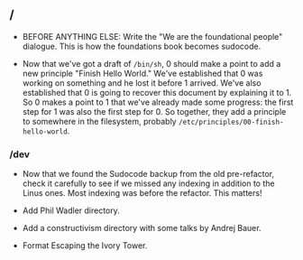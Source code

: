 
## /

- BEFORE ANYTHING ELSE:  Write the "We are the foundational people" dialogue. This is how the foundations book becomes sudocode.

- Now that we've got a draft of `/bin/sh`, 0 should make a point to add a new principle "Finish Hello World." We've established that 0 was working on something and he lost it before 1 arrived. We've also established that 0 is going to recover this document by explaining it to 1. So 0 makes a point to 1 that we've already made some progress: the first step for 1 was also the first step for 0. So together, they add a principle to somewhere in the filesystem, probably `/etc/principles/00-finish-hello-world`.

### /dev

- Now that we found the Sudocode backup from the old pre-refactor, check it carefully to see if we missed any indexing in addition to the Linus ones. Most indexing was before the refactor. This matters!

- Add Phil Wadler directory.

- Add a constructivism directory with some talks by Andrej Bauer.

- Format Escaping the Ivory Tower.
